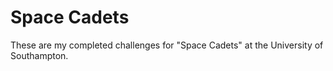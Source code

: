 # Space Cadets
These are my completed challenges for "Space Cadets" at the University of Southampton.